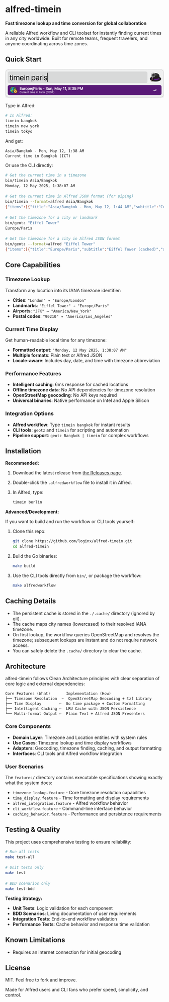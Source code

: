 # alfred-timein

**Fast timezone lookup and time conversion for global collaboration**

A reliable Alfred workflow and CLI toolset for instantly finding current times in any city worldwide. Built for remote teams, frequent travelers, and anyone coordinating across time zones.

## Quick Start

<p align="center">
  <img src="workflow/screenshot.png" alt="Alfred Timein Workflow Screenshot" width="600" />
</p>

Type in Alfred:

```bash
# In Alfred:
timein bangkok
timein new york
timein tokyo
```

And get:

```text
Asia/Bangkok - Mon, May 12, 1:38 AM
Current time in Bangkok (ICT)
```

Or use the CLI directly:

```bash
# Get the current time in a timezone
bin/timein Asia/Bangkok
Monday, 12 May 2025, 1:38:07 AM

# Get the current time in Alfred JSON format (for piping)
bin/timein --format=alfred Asia/Bangkok
{"items":[{"title":"Asia/Bangkok - Mon, May 12, 1:44 AM","subtitle":"Current time in Bangkok (ICT)","arg":"Asia/Bangkok - Mon, May 12, 1:44 AM","variables":{"timezone":"Asia/Bangkok"}}],"cache":{"seconds":60}}

# Get the timezone for a city or landmark
bin/geotz "Eiffel Tower"
Europe/Paris

# Get the timezone for a city in Alfred JSON format
bin/geotz --format=alfred "Eiffel Tower"
{"items":[{"title":"Europe/Paris","subtitle":"Eiffel Tower (cached)","arg":"Europe/Paris","variables":{"city":"Eiffel Tower"}}],"cache":{"seconds":604800}}
```

## Core Capabilities

### Timezone Lookup
Transform any location into its IANA timezone identifier:
- **Cities**: `"London" → "Europe/London"`
- **Landmarks**: `"Eiffel Tower" → "Europe/Paris"`
- **Airports**: `"JFK" → "America/New_York"`
- **Postal codes**: `"90210" → "America/Los_Angeles"`

### Current Time Display  
Get human-readable local time for any timezone:
- **Formatted output**: `"Monday, 12 May 2025, 1:38:07 AM"`
- **Multiple formats**: Plain text or Alfred JSON
- **Locale-aware**: Includes day, date, and time with timezone abbreviation

### Performance Features
- **Intelligent caching**: 6ms response for cached locations
- **Offline timezone data**: No API dependencies for timezone resolution
- **OpenStreetMap geocoding**: No API keys required
- **Universal binaries**: Native performance on Intel and Apple Silicon

### Integration Options
- **Alfred workflow**: Type `timein bangkok` for instant results  
- **CLI tools**: `geotz` and `timein` for scripting and automation
- **Pipeline support**: `geotz Bangkok | timein` for complex workflows

## Installation

**Recommended:**

1. Download the latest release from [the Releases page](https://github.com/loginx/alfred-timein/releases/latest).
2. Double-click the `.alfredworkflow` file to install it in Alfred.
3. In Alfred, type:

    ```bash
    timein berlin
    ```

**Advanced/Development:**

If you want to build and run the workflow or CLI tools yourself:

1. Clone this repo:

    ```bash
    git clone https://github.com/loginx/alfred-timein.git
    cd alfred-timein
    ```

2. Build the Go binaries:

    ```bash
    make build
    ```

3. Use the CLI tools directly from `bin/`, or package the workflow:

    ```bash
    make alfredworkflow
    ```

## Caching Details

- The persistent cache is stored in the `./.cache/` directory (ignored by git).
- The cache maps city names (lowercased) to their resolved IANA timezone.
- On first lookup, the workflow queries OpenStreetMap and resolves the timezone; subsequent lookups are instant and do not require network access.
- You can safely delete the `.cache/` directory to clear the cache.

## Architecture

alfred-timein follows Clean Architecture principles with clear separation of core logic and external dependencies:

```
Core Features (What)       Implementation (How)
├── Timezone Resolution  ←  OpenStreetMap Geocoding + tzf Library  
├── Time Display        ←  Go time package + Custom Formatting
├── Intelligent Caching ←  LRU Cache with JSON Persistence
└── Multi-format Output ←  Plain Text + Alfred JSON Presenters
```

### Core Components
- **Domain Layer**: Timezone and Location entities with system rules
- **Use Cases**: Timezone lookup and time display workflows  
- **Adapters**: Geocoding, timezone finding, caching, and output formatting
- **Interfaces**: CLI tools and Alfred workflow integration

### User Scenarios
The `features/` directory contains executable specifications showing exactly what the system does:
- `timezone_lookup.feature` - Core timezone resolution capabilities
- `time_display.feature` - Time formatting and display requirements  
- `alfred_integration.feature` - Alfred workflow behavior
- `cli_workflow.feature` - Command-line interface behavior
- `caching_behavior.feature` - Performance and persistence requirements

## Testing & Quality

This project uses comprehensive testing to ensure reliability:

```bash
# Run all tests
make test-all

# Unit tests only  
make test

# BDD scenarios only
make test-bdd
```

**Testing Strategy:**
- **Unit Tests**: Logic validation for each component
- **BDD Scenarios**: Living documentation of user requirements
- **Integration Tests**: End-to-end workflow validation
- **Performance Tests**: Cache behavior and response time validation

## Known Limitations

- Requires an internet connection for initial geocoding

## License

MIT. Feel free to fork and improve.

Made for Alfred users and CLI fans who prefer speed, simplicity, and control.